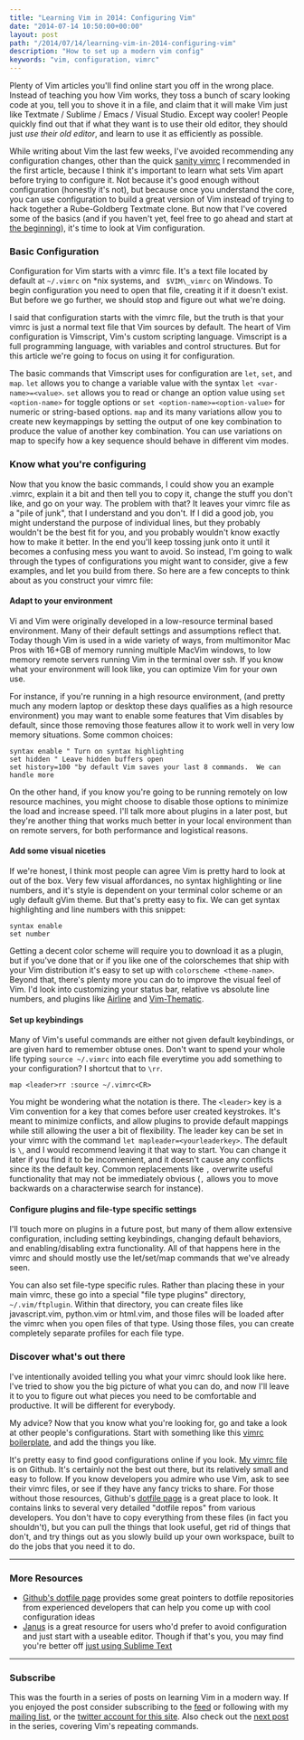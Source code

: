 ```yaml
---
title: "Learning Vim in 2014: Configuring Vim"
date: "2014-07-14 10:50:00+00:00"
layout: post
path: "/2014/07/14/learning-vim-in-2014-configuring-vim"
description: "How to set up a modern vim config"
keywords: "vim, configuration, vimrc"
---
```


Plenty of Vim articles you'll find online start you off in the wrong place. Instead of teaching you how Vim works, they toss a bunch of scary looking code at you, tell you to shove it in a file, and claim that it will make Vim just like Textmate / Sublime / Emacs / Visual Studio. Except way cooler!  People quickly find out that if what they want is to use their old editor, they should just *use their old editor*, and learn to use it as efficiently as possible.

While writing about Vim the last few weeks, I've avoided recommending any configuration changes, other than the quick [sanity vimrc](https://gist.github.com/benmccormick/4e4bc44d8135cfc43fc3) I recommended in the first article, because I think it's important to learn what sets Vim apart before trying to configure it.  Not because it's good enough without configuration (honestly it's not), but because once you understand the core, you can use configuration to build a great version of Vim instead of trying to hack together a Rube-Goldberg Textmate clone. But now that I've covered some of the basics (and if you haven't yet, feel free to go ahead and start at [the beginning][part1]), it's time to look at Vim configuration.

### Basic Configuration

Configuration for Vim starts with a vimrc file. It's a text file located by default at `~/.vimrc` on *nix systems, and ` $VIM\_vimrc` on Windows.  To begin configuration you need to open that file, creating it if it doesn't exist. But before we go further, we should stop and figure out what we're doing.

I said that configuration starts with the vimrc file, but the truth is that your vimrc is just a normal text file that Vim sources by default.  The heart of Vim configuration is Vimscript, Vim's custom scripting language.  Vimscript is a full programming language, with variables and control structures.  But for this article we're going to focus on using it for configuration.

The basic commands that Vimscript uses for configuration are `let`, `set`, and `map`. `let` allows you to change a variable value with the syntax `let <var-name>=<value>`. `set` allows you to read or change an option value using `set <option-name>` for toggle options or `set <option-name>=<option-value>` for numeric or string-based options. `map` and its many variations allow you to create new keymappings by setting the output of one key combination to produce the value of another key combination.  You can use variations on map to specify how a key sequence should behave in different vim modes.

### Know what you're configuring

Now that you know the basic commands, I could show you an example .vimrc, explain it a bit and then tell you to copy it, change the stuff you don't like, and go on your way.  The problem with that? It leaves your vimrc file as a "pile of junk", that I understand and you don't.   If I did a good job, you might understand the purpose of individual lines, but they probably wouldn't be the best fit for you, and you probably wouldn't know exactly how to make it better.  In the end you'll keep tossing junk onto it until it becomes a confusing mess you want to avoid.  So instead, I'm going to walk through the types of configurations you might want to consider, give a few examples, and let you build from there.  So here are a few concepts to think about as you construct your vimrc file:

#### Adapt to your environment

Vi and Vim were originally developed in a low-resource terminal based environment.  Many of their default settings and assumptions reflect that.  Today though Vim is used in a wide variety of ways, from multimonitor Mac Pros with 16+GB of memory running multiple MacVim windows, to low memory remote servers running Vim in the terminal over ssh.  If you know what your environment will look like, you can optimize Vim for your own use.

For instance, if you're running in a high resource environment, (and pretty much any modern laptop or desktop these days qualifies as a high resource environment) you may want to enable some features that Vim disables by default, since those removing those features allow it to work well in very low memory situations.  Some  common choices:

```vimscript
syntax enable " Turn on syntax highlighting
set hidden " Leave hidden buffers open
set history=100 "by default Vim saves your last 8 commands.  We can handle more
```

On the other hand, if you know you're going to be running remotely on low resource machines, you might choose to disable those options to minimize the load and increase speed. I'll talk more about plugins in a later post, but they're another thing that works much better in your local environment than on remote servers, for both performance and logistical reasons.

#### Add some visual niceties

If we're honest, I think most people can agree Vim is pretty hard to look at out of the box.  Very few visual affordances, no syntax highlighting or line numbers, and it's style is dependent on your terminal color scheme or an ugly default gVim theme. But that's pretty easy to fix. We can get syntax highlighting and line numbers with this snippet:

```vimscript
syntax enable
set number
```

Getting a decent color scheme will require you to download it as a plugin, but if you've done that or if you like one of the colorschemes that ship with your Vim distribution it's easy to set up with `colorscheme <theme-name>`.  Beyond that, there's plenty more you can do to improve the visual feel of Vim.  I'd look into customizing your status bar, relative vs absolute line numbers, and plugins like [Airline][airline] and [Vim-Thematic][thematic].

#### Set up keybindings

Many of Vim's useful commands are either not given default keybindings, or are given hard to remember obtuse ones.  Don't want to spend your whole life typing `source ~/.vimrc` into each file everytime you add something to your configuration? I shortcut that to `\rr`.

```vimscript
map <leader>rr :source ~/.vimrc<CR>
```

You might be wondering what the <leader> notation is there.  The `<leader>` key is a Vim convention for a key that comes before user created keystrokes.  It's meant to minimize conflicts, and allow plugins to provide default mappings while still allowing the user a bit of flexibility.  The leader key can be set in your vimrc with the command `let mapleader=<yourleaderkey>`.  The default is `\`, and I would recommend leaving it that way to start.  You can change it later if you find it to be inconvenient, and it doesn't cause any conflicts since its the default key.  Common replacements like `,` overwrite useful functionality that may not be immediately obvious (`,` allows you to move backwards on a characterwise search for instance).

#### Configure plugins and file-type specific settings

I'll touch more on plugins in a future post, but many of them allow extensive configuration, including setting keybindings, changing default behaviors, and enabling/disabling extra functionality. All of that happens here in the vimrc and should mostly use the let/set/map commands that we've already seen.

You can also set file-type specific rules.  Rather than placing these in your main vimrc, these go into a special "file type plugins" directory, `~/.vim/ftplugin`.  Within that directory, you can create files like javascript.vim, python.vim or html.vim, and those files will be loaded after the vimrc when you open files of that type. Using those files, you can create completely separate profiles for each file type.

### Discover what's out there

I've intentionally avoided telling you what your vimrc should look like here.  I've tried to show you the big picture of what you can do, and now I'll leave it to you to figure out what pieces you need to be comfortable and productive.  It will be different for everybody.

My advice?  Now that you know what you're looking for, go and take a look at other people's configurations. Start with something like this [vimrc boilerplate][boiler], and add the things you like.

It's pretty easy to find good configurations online if you look.  [My vimrc file](https://github.com/ben336/dotfiles/blob/master/vim/vimrc.symlink) is on Github.  It's certainly not the best out there, but its relatively small and easy to follow.  If you know developers you admire who use Vim, ask to see their vimrc files, or see if they have any fancy tricks to share.  For those without those resources,  Github's [dotfile page][dotfileio] is a great place to look.  It contains links to several very detailed "dotfile repos" from various developers. You don't have to copy everything from these files (in fact you shouldn't), but you can pull the things that look useful, get rid of things that don't, and try things out as you slowly build up your own workspace, built to do the jobs that you need it to do.

---


### More Resources

- [Github's dotfile page][dotfileio] provides some great pointers to dotfile repositories from experienced developers that can help you come up with cool configuration ideas
- [Janus][janus] is a great resource for users who'd prefer to avoid configuration and just start with a useable editor.  Though if that's you, you may find you're better off [just using Sublime Text][sublime]


---

### Subscribe
This was the fourth in a series of posts on learning Vim in a modern way.  If you enjoyed the post consider subscribing to the [feed](http://feedpress.me/benmccormick) or following with my [mailing list](http://eepurl.com/WFYon), or the [twitter account for this site](http://twitter.com/benmccormickorg).  Also check out the [next post](http://benmccormick.org/2014/07/16/learning-vim-in-2014-vim-as-art/) in the series, covering Vim's repeating commands.


[janusconfig]: https://github.com/carlhuda/janus/tree/master/janus/vim
[part1]: http://benmccormick.org/2014/06/30/learning-vim-in-2014-the-basics/
[airline]:https://github.com/bling/vim-airline
[thematic]:https://github.com/reedes/vim-thematic
[dotfileio]: http://dotfiles.github.io/
[boiler]: https://github.com/benmccormick/dotfiles/blob/master/vim/vimrc.symlink
[janus]: https://github.com/carlhuda/janus
[sublime]:http://delvarworld.github.io/blog/2013/03/16/just-use-sublime-text/
[practicalvimgiveaway]: http://benmccormick.org/2014/07/11/new-twitter-feed-and-practical-vim-giveaway/
